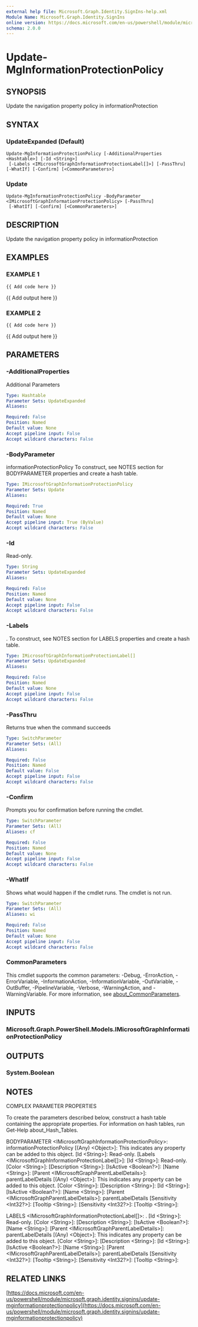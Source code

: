 ```yaml
---
external help file: Microsoft.Graph.Identity.SignIns-help.xml
Module Name: Microsoft.Graph.Identity.SignIns
online version: https://docs.microsoft.com/en-us/powershell/module/microsoft.graph.identity.signins/update-mginformationprotectionpolicy
schema: 2.0.0
---
```


# Update-MgInformationProtectionPolicy

## SYNOPSIS
Update the navigation property policy in informationProtection

## SYNTAX

### UpdateExpanded (Default)
```
Update-MgInformationProtectionPolicy [-AdditionalProperties <Hashtable>] [-Id <String>]
 [-Labels <IMicrosoftGraphInformationProtectionLabel[]>] [-PassThru] [-WhatIf] [-Confirm] [<CommonParameters>]
```

### Update
```
Update-MgInformationProtectionPolicy -BodyParameter <IMicrosoftGraphInformationProtectionPolicy> [-PassThru]
 [-WhatIf] [-Confirm] [<CommonParameters>]
```

## DESCRIPTION
Update the navigation property policy in informationProtection

## EXAMPLES

### EXAMPLE 1
```
{{ Add code here }}
```

{{ Add output here }}

### EXAMPLE 2
```
{{ Add code here }}
```

{{ Add output here }}

## PARAMETERS

### -AdditionalProperties
Additional Parameters

```yaml
Type: Hashtable
Parameter Sets: UpdateExpanded
Aliases:

Required: False
Position: Named
Default value: None
Accept pipeline input: False
Accept wildcard characters: False
```

### -BodyParameter
informationProtectionPolicy
To construct, see NOTES section for BODYPARAMETER properties and create a hash table.

```yaml
Type: IMicrosoftGraphInformationProtectionPolicy
Parameter Sets: Update
Aliases:

Required: True
Position: Named
Default value: None
Accept pipeline input: True (ByValue)
Accept wildcard characters: False
```

### -Id
Read-only.

```yaml
Type: String
Parameter Sets: UpdateExpanded
Aliases:

Required: False
Position: Named
Default value: None
Accept pipeline input: False
Accept wildcard characters: False
```

### -Labels
.
To construct, see NOTES section for LABELS properties and create a hash table.

```yaml
Type: IMicrosoftGraphInformationProtectionLabel[]
Parameter Sets: UpdateExpanded
Aliases:

Required: False
Position: Named
Default value: None
Accept pipeline input: False
Accept wildcard characters: False
```

### -PassThru
Returns true when the command succeeds

```yaml
Type: SwitchParameter
Parameter Sets: (All)
Aliases:

Required: False
Position: Named
Default value: False
Accept pipeline input: False
Accept wildcard characters: False
```

### -Confirm
Prompts you for confirmation before running the cmdlet.

```yaml
Type: SwitchParameter
Parameter Sets: (All)
Aliases: cf

Required: False
Position: Named
Default value: None
Accept pipeline input: False
Accept wildcard characters: False
```

### -WhatIf
Shows what would happen if the cmdlet runs.
The cmdlet is not run.

```yaml
Type: SwitchParameter
Parameter Sets: (All)
Aliases: wi

Required: False
Position: Named
Default value: None
Accept pipeline input: False
Accept wildcard characters: False
```

### CommonParameters
This cmdlet supports the common parameters: -Debug, -ErrorAction, -ErrorVariable, -InformationAction, -InformationVariable, -OutVariable, -OutBuffer, -PipelineVariable, -Verbose, -WarningAction, and -WarningVariable. For more information, see [about_CommonParameters](http://go.microsoft.com/fwlink/?LinkID=113216).

## INPUTS

### Microsoft.Graph.PowerShell.Models.IMicrosoftGraphInformationProtectionPolicy
## OUTPUTS

### System.Boolean
## NOTES
COMPLEX PARAMETER PROPERTIES

To create the parameters described below, construct a hash table containing the appropriate properties.
For information on hash tables, run Get-Help about_Hash_Tables.

BODYPARAMETER \<IMicrosoftGraphInformationProtectionPolicy\>: informationProtectionPolicy
  \[(Any) \<Object\>\]: This indicates any property can be added to this object.
  \[Id \<String\>\]: Read-only.
  \[Labels \<IMicrosoftGraphInformationProtectionLabel\[\]\>\]: 
    \[Id \<String\>\]: Read-only.
    \[Color \<String\>\]: 
    \[Description \<String\>\]: 
    \[IsActive \<Boolean?\>\]: 
    \[Name \<String\>\]: 
    \[Parent \<IMicrosoftGraphParentLabelDetails\>\]: parentLabelDetails
      \[(Any) \<Object\>\]: This indicates any property can be added to this object.
      \[Color \<String\>\]: 
      \[Description \<String\>\]: 
      \[Id \<String\>\]: 
      \[IsActive \<Boolean?\>\]: 
      \[Name \<String\>\]: 
      \[Parent \<IMicrosoftGraphParentLabelDetails\>\]: parentLabelDetails
      \[Sensitivity \<Int32?\>\]: 
      \[Tooltip \<String\>\]: 
    \[Sensitivity \<Int32?\>\]: 
    \[Tooltip \<String\>\]: 

LABELS \<IMicrosoftGraphInformationProtectionLabel\[\]\>: .
  \[Id \<String\>\]: Read-only.
  \[Color \<String\>\]: 
  \[Description \<String\>\]: 
  \[IsActive \<Boolean?\>\]: 
  \[Name \<String\>\]: 
  \[Parent \<IMicrosoftGraphParentLabelDetails\>\]: parentLabelDetails
    \[(Any) \<Object\>\]: This indicates any property can be added to this object.
    \[Color \<String\>\]: 
    \[Description \<String\>\]: 
    \[Id \<String\>\]: 
    \[IsActive \<Boolean?\>\]: 
    \[Name \<String\>\]: 
    \[Parent \<IMicrosoftGraphParentLabelDetails\>\]: parentLabelDetails
    \[Sensitivity \<Int32?\>\]: 
    \[Tooltip \<String\>\]: 
  \[Sensitivity \<Int32?\>\]: 
  \[Tooltip \<String\>\]:

## RELATED LINKS

[https://docs.microsoft.com/en-us/powershell/module/microsoft.graph.identity.signins/update-mginformationprotectionpolicy](https://docs.microsoft.com/en-us/powershell/module/microsoft.graph.identity.signins/update-mginformationprotectionpolicy)

